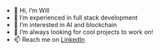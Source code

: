 - 👋 Hi, I’m Will
- 👀 I’m experienced in full stack development
- 🌱 I’m interested in AI and blockchain
- 💞️ I’m always looking for cool projects to work on!
- 📫 Reach me on [LinkedIn](https://www.linkedin.com/in/wxue/) 

<!---
wxue24/wxue24 is a ✨ special ✨ repository because its `README.md` (this file) appears on your GitHub profile.
You can click the Preview link to take a look at your changes.
--->
